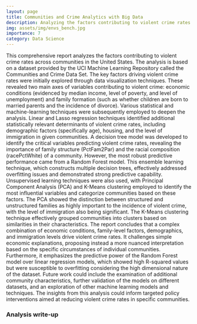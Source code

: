 ```yaml
---
layout: page
title: Communities and Crime Analytics with Big Data
description: Analyzing the factors contributing to violent crime rates across communities in the United States
img: assets/img/envs_bench.jpg
importance: 7
category: Data Science
---
```


This comprehensive report analyzes the factors contributing to violent crime rates across communities in the United States. The analysis is based on a dataset provided by the UCI Machine Learning Repository called the Communities and Crime Data Set.
The key factors driving violent crime rates were initially explored through data visualization techniques. These revealed two main axes of variables contributing to violent crime: economic conditions
(evidenced by median income, level of poverty, and level of unemployment) and family formation (such
as whether children are born to married parents and the incidence of divorce).
Various statistical and machine-learning techniques were subsequently employed to deepen the analysis. Linear and Lasso regression techniques identified additional statistically relevant determinants of
violent crime rates, including demographic factors (specifically age), housing, and the level of immigration in given communities.
A decision tree model was developed to identify the critical variables predicting violent crime rates,
revealing the importance of family structure (PctFam2Par) and the racial composition (racePctWhite)
of a community. However, the most robust predictive performance came from a Random Forest model.
This ensemble learning technique, which constructs multiple decision trees, effectively addressed overfitting issues and demonstrated strong predictive capability.
Unsupervised learning techniques were also used, with Principal Component Analysis (PCA) and
K-Means clustering employed to identify the most influential variables and categorize communities
based on these factors. The PCA showed the distinction between structured and unstructured families as highly important to the incidence of violent crime, with the level of immigration also being
significant. The K-Means clustering technique effectively grouped communities into clusters based on
similarities in their characteristics.
The report concludes that a complex combination of economic conditions, family-level factors, demographics, and immigration levels drive violent crime rates. It challenges simple economic explanations,
proposing instead a more nuanced interpretation based on the specific circumstances of individual communities. Furthermore, it emphasizes the predictive power of the Random Forest model over linear
regression models, which showed high R-squared values but were susceptible to overfitting considering
the high dimensional nature of the dataset.
Future work could include the examination of additional community characteristics, further validation of the models on different datasets, and an exploration of other machine learning models and
techniques. The insights from this analysis could inform targeted policy interventions aimed at reducing violent crime rates in specific communities.

### Analysis write-up
<object data="/assets/pdf/BigData_crime_analysis.pdf" width="800" height="500" type='application/pdf'></object>




